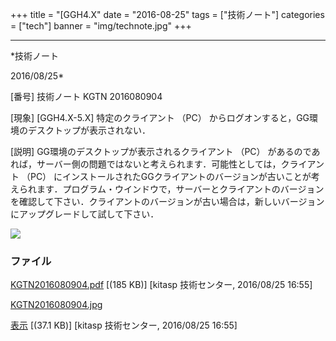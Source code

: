 ﻿+++
title = "[GGH4.X"
date = "2016-08-25"
tags = ["技術ノート"]
categories = ["tech"]
banner = "img/technote.jpg"
+++

-----------------------------------------------------------------------------------------------------------------------------

*技術ノート

2016/08/25*


[番号]
技術ノート KGTN 2016080904

[現象]
[GGH4.X-5.X] 特定のクライアント （PC）
からログオンすると，GG環境のデスクトップが表示されない．

[説明]
GG環境のデスクトップが表示されるクライアント （PC）
があるのであれば，サーバー側の問題ではないと考えられます．可能性としては，クライアント
（PC）
にインストールされたGGクライアントのバージョンが古いことが考えられます．プログラム・ウインドウで，サーバーとクライアントのバージョンを確認して下さい．クライアントのバージョンが古い場合は，新しいバージョンにアップグレードして試して下さい．

![](http://techreport.kitasp.net/attachments/download/2938/KGTN2016080904.jpg)


### ファイル

 
 


[KGTN2016080904.pdf](http://techreport.kitasp.net/attachments/download/2937/KGTN2016080904.pdf)
 [(185 KB)] [kitasp 技術センター, 2016/08/25
16:55]

[KGTN2016080904.jpg](http://techreport.kitasp.net/attachments/download/2938/KGTN2016080904.jpg)

[表示](http://techreport.kitasp.net/attachments/2938/KGTN2016080904.jpg "表示")
 [(37.1 KB)] [kitasp 技術センター, 2016/08/25
16:55]


 


 

